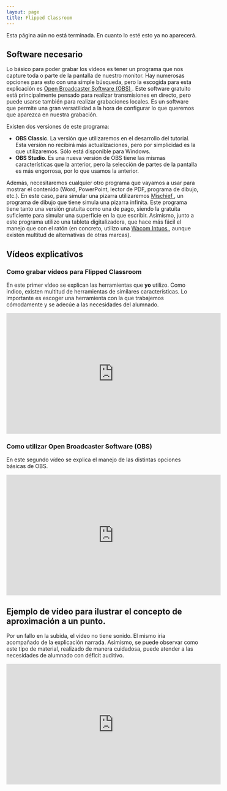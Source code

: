 ```yaml
---
layout: page
title: Flipped Classroom
---
```


<p class="message">
  Esta página aún no está terminada. En cuanto lo esté esto ya no aparecerá.
</p>

## Software necesario
Lo básico para poder grabar los vídeos es tener un programa que nos capture toda o parte de la pantalla de nuestro monitor.
Hay numerosas opciones para esto con una símple búsqueda, pero la escogida para esta explicación es <a href="https://obsproject.com/">
Open Broadcaster Software (OBS) </a>. Este software gratuito está principalmente pensado para realizar transmisiones en directo, pero puede usarse
también para realizar grabaciones locales. Es un software que permite una gran versatilidad a la hora de configurar lo que queremos
que aparezca en nuestra grabación.

Existen dos versiones de este programa:
- **OBS Classic**. La versión que utilizaremos en el desarrollo del tutorial. Esta versión no recibirá más actualizaciones, pero por
simplicidad es la que utilizaremos. Sólo está disponible para Windows.
- **OBS Studio**. Es una nueva versión de OBS tiene las mismas características que la anterior, pero la selección de partes de la
pantalla es más engorrosa, por lo que usamos la anterior. 

Además, necesitaremos cualquier otro programa que vayamos a usar para mostrar el contenido (Word, PowerPoint, lector de PDF, programa
de dibujo, etc.). En este caso, para simular una pizarra utilizaremos  <a href="https://www.madewithmischief.com/">
Mischief </a>, un programa de dibujo que tiene simula una pizarra infinita. Este programa tiene tanto una versión gratuita como una de
pago, siendo la gratuita suficiente para simular una superficie en la que escribir. Asimismo, junto a este programa utilizo una tableta
digitalizadora, que hace más fácil el manejo que con el ratón (en concreto, utilizo una <a href="http://www.wacom.com/es-es/products/pen-tablets">
Wacom Intuos </a>, aunque existen multitud de alternativas de otras marcas).

## Vídeos explicativos
### Como grabar vídeos para Flipped Classroom
En este primer vídeo se explican las herramientas que **yo** utilizo. Como indico, existen multitud de herramientas de similares
características. Lo importante es escoger una herramienta con la que trabajemos cómodamente y se adecúe a las necesidades del alumnado.

<iframe width="560" height="315" src="https://www.youtube.com/watch?v=21aT6AQ8EkE" frameborder="0" allowfullscreen></iframe>

### Como utilizar Open Broadcaster Software (OBS)
En este segundo vídeo se explica el manejo de las distintas opciones básicas de OBS.
<iframe width="560" height="315" src="https://www.youtube.com/watch?v=yH08cw6AEw4" frameborder="0" allowfullscreen></iframe>


## Ejemplo de vídeo para ilustrar el concepto de aproximación a un punto.
<p class="message">
  Por un fallo en la subida, el vídeo no tiene sonido. El mismo iría acompañado de la explicación narrada. Asimismo, se puede observar
  como este tipo de material, realizado de manera cuidadosa, puede atender a las necesidades de alumnado con déficit auditivo.
</p>

<iframe width="560" height="315" src="https://www.youtube.com/embed/yUqiXAC03lw" frameborder="0" allowfullscreen></iframe>
